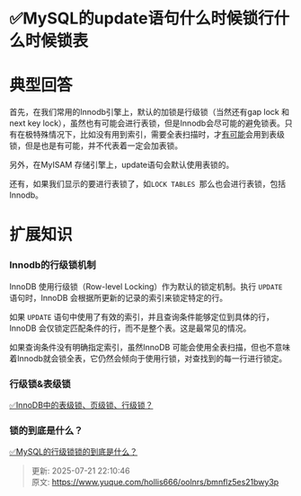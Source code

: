 # ✅MySQL的update语句什么时候锁行什么时候锁表

# 典型回答


首先，在我们常用的Innodb引擎上，默认的加锁是行级锁（当然还有gap lock 和 next key lock），虽然也有可能会进行表锁，但是Innodb会尽可能的避免锁表。只有在极特殊情况下，比如没有用到索引，需要全表扫描时，才<u>有可能</u>会用到表级锁，但是也是有可能，并不代表着一定会加表锁。



另外，在MyISAM 存储引擎上，update语句会默认使用表锁的。



还有，如果我们显示的要进行表锁了，如` LOCK TABLES  `那么也会进行表锁，包括Innodb。



# 扩展知识


### Innodb的行级锁机制


InnoDB 使用行级锁（Row-level Locking）作为默认的锁定机制。执行 `UPDATE` 语句时，InnoDB 会根据所更新的记录的索引来锁定特定的行。



如果 `UPDATE` 语句中使用了有效的索引，并且查询条件能够定位到具体的行，InnoDB 会仅锁定匹配条件的行，而不是整个表。这是最常见的情况。



如果查询条件没有明确指定索引，虽然InnoDB 可能会使用全表扫描，但也不意味着Innodb就会锁全表，它仍然会倾向于使用行锁，对查找到的每一行进行锁定。





### 行级锁&表级锁


[✅InnoDB中的表级锁、页级锁、行级锁？](https://www.yuque.com/hollis666/oolnrs/vef33zs32vyylktv)





### 锁的到底是什么？


[✅MySQL的行级锁锁的到底是什么？](https://www.yuque.com/hollis666/oolnrs/kfygzw)



> 更新: 2025-07-21 22:10:46  
> 原文: <https://www.yuque.com/hollis666/oolnrs/bmnflz5es21bwy3p>